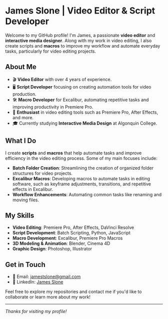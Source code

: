 # James Slone | Video Editor & Script Developer

Welcome to my GitHub profile! I'm James, a passionate **video editor** and **interactive media designer**. Along with my work in video editing, I also create scripts and **macros** to improve my workflow and automate everyday tasks, particularly for video editing projects.

## About Me

- 🎬 **Video Editor** with over 4 years of experience.
- 🖥️ **Script Developer** focusing on creating automation tools for video production.
- 🛠️ **Macro Developer** for Excalibur, automating repetitive tasks and improving productivity in Premiere Pro.
- 🚴 **Enthusiast** in video editing tools such as Premiere Pro, After Effects, and more.
- 🎓 Currently studying **Interactive Media Design** at Algonquin College.

## What I Do

I create **scripts** and **macros** that help automate tasks and improve efficiency in the video editing process. Some of my main focuses include:

- **Batch Folder Creation**: Streamlining the creation of organized folder structures for video projects.
- **Excalibur Macros**: Developing macros to automate tasks in editing software, such as keyframe adjustments, transitions, and repetitive effects in Excalibur.
- **Workflow Enhancements**: Automating common tasks like renaming and moving files.

## My Skills

- **Video Editing**: Premiere Pro, After Effects, DaVinci Resolve
- **Script Development**: Batch Scripting, Python, JavaScript
- **Macro Development**: Excalibur, Premiere Pro Macros
- **3D Modeling & Animation**: Blender, Cinema 4D
- **Graphic Design**: Photoshop, Illustrator

## Get in Touch

- 📧 Email: [jamestslone@gmail.com](jamestslone@gmail.com)
- 💼 LinkedIn: [James Slone](https://www.linkedin.com/in/james-slone-4034702b4/)

Feel free to explore my repositories and contact me if you'd like to collaborate or learn more about my work!

---

*Thanks for visiting my profile!*
